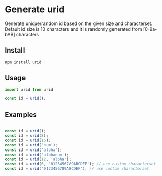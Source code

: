 # Generate urid

Generate unique/random id based on the given size and characterset. Default id size is 10 characters and it is randomly generated from [0-9a-bAB] characters

## Install

`npm install urid`

## Usage

```js
import urid from urid

const id = urid();
```

## Examples

```js

const id = urid();
const id = urid(8);
const id = urid(16);
const id = urid('num');
const id = urid('alpha');
const id = urid('alphanum');
const id = urid(12, 'alpha');
const id = urid(6, '0123456789ABCDEF'); // use custom characterset
const id = urid('0123456789ABCDEF'); // use custom characterset

```
